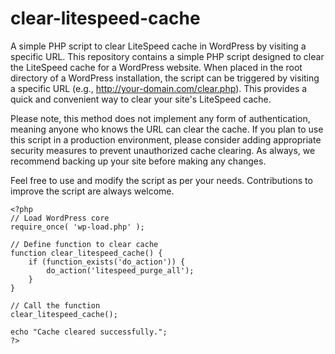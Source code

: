 # clear-litespeed-cache
A simple PHP script to clear LiteSpeed cache in WordPress by visiting a specific URL.
This repository contains a simple PHP script designed to clear the LiteSpeed cache for a WordPress website. When placed in the root directory of a WordPress installation, the script can be triggered by visiting a specific URL (e.g., http://your-domain.com/clear.php). This provides a quick and convenient way to clear your site's LiteSpeed cache.

Please note, this method does not implement any form of authentication, meaning anyone who knows the URL can clear the cache. If you plan to use this script in a production environment, please consider adding appropriate security measures to prevent unauthorized cache clearing. As always, we recommend backing up your site before making any changes.

Feel free to use and modify the script as per your needs. Contributions to improve the script are always welcome.

```
<?php
// Load WordPress core
require_once( 'wp-load.php' );

// Define function to clear cache
function clear_litespeed_cache() {
    if (function_exists('do_action')) {
        do_action('litespeed_purge_all');
    }
}

// Call the function
clear_litespeed_cache();

echo "Cache cleared successfully.";
?>
```
